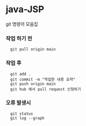 # java-JSP

git 명령어 모음집
### 작업 하기 전
```
  git pull origin main
```
### 작업 후
```
  git add .
  git commit -m "작업한 내용 요약"
  git push origin main
  git hub 에서 pull request 신청하기
```
### 오류 발생시
```
  git status
  git log --graph
```
